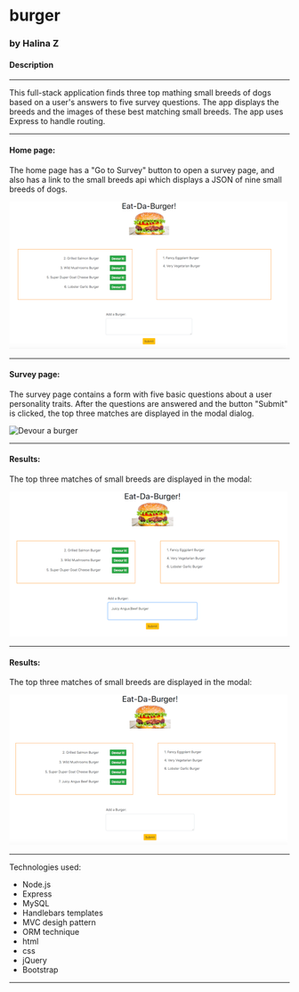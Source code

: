 # burger
### by Halina Z

#### Description
_________________________________________________________________

This full-stack application finds three top mathing small breeds of dogs based on a user's answers to five survey questions. 
The app displays the breeds and the images of these best matching small breeds. The app uses Express to handle routing.

_________________________________________________________________

#### Home page: 


The home page has a "Go to Survey" button to open a survey page, and also has a link to the small breeds api which displays a JSON of nine small breeds of dogs.

![Index Page](./public/assets/img/burger_1.png)

_________________________________________________________________

#### Survey page: 

The survey page contains a form with five basic questions about a user personality traits. After the questions are answered and the button "Submit" is clicked, the top three matches are displayed in the modal dialog. 

![Devour a burger](./public/assets/img/burger_2.png)

_________________________________________________________________

#### Results: 

The top three matches of small breeds are displayed in the modal:

![Add a new burger](./public/assets/img/burger_3.png)

_________________________________________________________________

#### Results: 

The top three matches of small breeds are displayed in the modal:

![A new burger is added](./public/assets/img/burger_4.png)

_________________________________________________________________


Technologies used: 
  * Node.js
  * Express
  * MySQL
  * Handlebars templates
  * MVC desigh pattern
  * ORM technique
  * html
  * css
  * jQuery
  * Bootstrap
 
_________________________________________________________________


